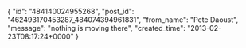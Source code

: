  {
   "id": "484140024955268",
   "post_id": "462493170453287_484074394961831",
   "from_name": "Pete Daoust",
   "message": "nothing is moving there",
   "created_time": "2013-02-23T08:17:24+0000"
 }
